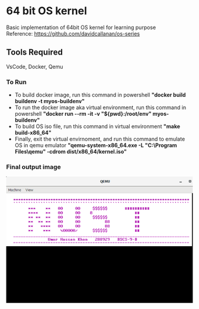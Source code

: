 # 64 bit OS kernel
Basic implementation of 64bit OS kernel for learning purpose  
Reference: <https://github.com/davidcallanan/os-series>

## Tools Required
VsCode, Docker, Qemu

### To Run

* To build docker image, run this command in powershell **"docker build buildenv -t myos-buildenv"**
* To run the docker image aka virtual environment, run this command in powershell **"docker run --rm -it -v "${pwd}:/root/env" myos-buildenv"**  
* To build OS iso file, run this command in virtual environment **"make build-x86_64"**
* Finally, exit the virtual envirnoment, and run this command to emulate OS in qemu emulator **"qemu-system-x86_64.exe -L "C:\Program Files\qemu" -cdrom dist/x86_64/kernel.iso"**

### Final output image
![](output/os.PNG)
